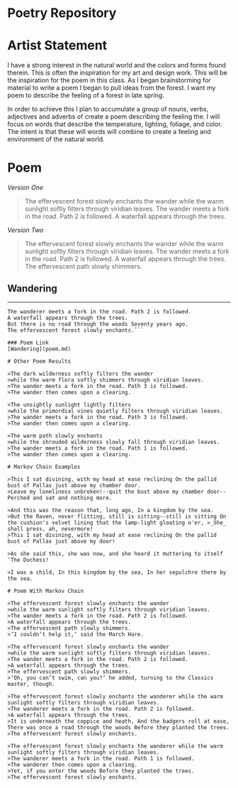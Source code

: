 # Poetry Repository


# Artist Statement 

I have a strong interest in the natural world and the colors and forms found therein. 
This is often the inspiration for my art and design work. This will be the 
inspiration for the poem in this class. As I began brainstorming for material 
to write a poem I began to pull ideas from the forest. I want my poem to describe 
the feeling of a forest in late spring.

In order to achieve this I plan to accumulate a group of nouns, verbs, adjectives
 and adverbs of create a poem describing the feeling the. I will focus on words
 that describe the temperature, lighting, foliage, and color.  
 The intent is that these will words will combine to create a feeling
 and environment of the natural world. 

# Poem 

 _Version One_
>The effervescent forest slowly enchants the wander
>while the warm sunlight softly filters through viridian leaves.
>The wander meets a fork in the road. Path 2 is followed.
>A waterfall appears through the trees.

 _Version Two_
>The effervescent forest slowly enchants the wander
>while the warm sunlight softly filters through viridian leaves.
>The wander meets a fork in the road. Path 2 is followed.
>A waterfall appears through the trees.
>The effervescent path slowly shimmers.

## Wandering
---
```The effervescent forest slowly enchants the wanderer while the warm sunlight softly filters through viridian leaves.
The wanderer meets a fork in the road. Path 2 is followed.
A waterfall appears through the trees.
But there is no road through the woods Seventy years ago.
The effervescent forest slowly enchants.```

### Poem Link 
[Wandering](poem.md)

# Other Poem Results 

>The dark wilderness softly filters the wander
>while the warm flora softly shimmers through viridian leaves.
>The wander meets a fork in the road. Path 3 is followed.
>The wander then comes upon a clearing.

>The unsightly sunlight lightly filters
>while the primordial vines quietly filters through viridian leaves.
>The wander meets a fork in the road. Path 3 is followed.
>The wander then comes upon a clearing.

>The warm path slowly enchants
>while the shrouded wilderness slowly fall through viridian leaves.
>The wander meets a fork in the road. Path 1 is followed.
>The wander then comes upon a clearing.

# Markov Chain Examples 

>This I sat divining, with my head at ease reclining On the pallid bust of Pallas just above my chamber door.
>Leave my loneliness unbroken!--quit the bust above my chamber door-- Perched and sat and nothing more.

>And this was the reason that, long ago, In a kingdom by the sea.
>But the Raven, never flitting, still is sitting--still is sitting On the cushion's velvet lining that the lamp-light gloating o'er, >_She_ shall press, ah, nevermore!
>This I sat divining, with my head at ease reclining On the pallid bust of Pallas just above my door!

>As she said this, she was now, and she heard it muttering to itself ‘The Duchess!

>I was a child, In this kingdom by the sea, In her sepulchre there by the sea.

# Poem With Markov Chain

>The effervescent forest slowly enchants the wander
>while the warm sunlight softly filters through viridian leaves.
>The wander meets a fork in the road. Path 2 is followed.
>A waterfall appears through the trees.
>The effervescent path slowly shimmers.
>‘I couldn’t help it,’ said the March Hare.

>The effervescent forest slowly enchants the wander
>while the warm sunlight softly filters through viridian leaves.
>The wander meets a fork in the road. Path 2 is followed.
>A waterfall appears through the trees.
>The effervescent path slowly shimmers.
>‘Oh, you can’t swim, can you?’ he added, turning to the Classics master, though.

>The effervescent forest slowly enchants the wanderer while the warm sunlight softly filters through viridian leaves.
>The wanderer meets a fork in the road. Path 2 is followed.
>A waterfall appears through the trees.
>It is underneath the coppice and heath, And the badgers roll at ease, There was once a road through the woods Before they planted the trees.
>The effervescent forest slowly enchants.

>The effervescent forest slowly enchants the wanderer while the warm sunlight softly filters through viridian leaves.
>The wanderer meets a fork in the road. Path 1 is followed.
>The wanderer then comes upon a clearing.
>Yet, if you enter the woods Before they planted the trees.
>The effervescent forest slowly enchants.

